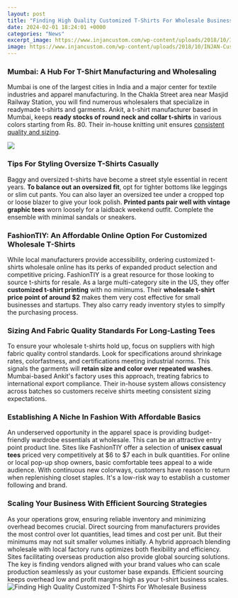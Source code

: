 ```yaml
---
layout: post
title: "Finding High Quality Customized T-Shirts For Wholesale Business"
date: 2024-02-01 18:24:01 +0000
categories: "News"
excerpt_image: https://www.injancustom.com/wp-content/uploads/2018/10/INJAN-Custom-Made-T-Shirts-Online-with-Digital-Printing-Design-16-700x700.jpg
image: https://www.injancustom.com/wp-content/uploads/2018/10/INJAN-Custom-Made-T-Shirts-Online-with-Digital-Printing-Design-16-700x700.jpg
---
```


### Mumbai: A Hub For T-Shirt Manufacturing and Wholesaling
Mumbai is one of the largest cities in India and a major center for textile industries and apparel manufacturing. In the Chakla Street area near Masjid Railway Station, you will find numerous wholesalers that specialize in readymade t-shirts and garments. Ankit, a t-shirt manufacturer based in Mumbai, keeps **ready stocks of round neck and collar t-shirts** in various colors starting from Rs. 80. Their in-house knitting unit ensures [consistent quality and sizing](https://store.fi.io.vn/funny-xmas-this-is-my-christmas-pajama-heartbeat-video-game-98/women&). 

![](https://i.pinimg.com/originals/0b/5c/64/0b5c64edb0960135fa07dd5250ae3bb8.jpg)
### Tips For Styling Oversize T-Shirts Casually
Baggy and oversized t-shirts have become a street style essential in recent years. **To balance out an oversized fit**, opt for tighter bottoms like leggings or slim cut pants. You can also layer an oversized tee under a cropped top or loose blazer to give your look polish. **Printed pants pair well with vintage graphic tees** worn loosely for a laidback weekend outfit. Complete the ensemble with minimal sandals or sneakers.
### FashionTIY: An Affordable Online Option For Customized Wholesale T-Shirts 
While local manufacturers provide accessibility, ordering customized t-shirts wholesale online has its perks of expanded product selection and competitive pricing. FashionTIY is a great resource for those looking to source t-shirts for resale. As a large multi-category site in the US, they offer **customized t-shirt printing** with no minimums. Their **wholesale t-shirt price point of around $2** makes them very cost effective for small businesses and startups. They also carry ready inventory styles to simplfy the purchasing process.
### Sizing And Fabric Quality Standards For Long-Lasting Tees
To ensure your wholesale t-shirts hold up, focus on suppliers with high fabric quality control standards. Look for specifications around shrinkage rates, colorfastness, and certifications meeting industrial norms. This signals the garments will **retain size and color over repeated washes**. Mumbai-based Ankit's factory uses this approach, treating fabrics to international export compliance. Their in-house system allows consistency across batches so customers receive shirts meeting consistent sizing expectations.
### Establishing A Niche In Fashion With Affordable Basics
An underserved opportunity in the apparel space is providing budget-friendly wardrobe essentials at wholesale. This can be an attractive entry point product line. Sites like FashionTIY offer a selection of **unisex casual tees** priced very competitively at $6 to $7 each in bulk quantities. For online or local pop-up shop owners, basic comfortable tees appeal to a wide audience. With continuous new colorways, customers have reason to return when replenishing closet staples. It's a low-risk way to establish a customer following and brand.
### Scaling Your Business With Efficient Sourcing Strategies 
As your operations grow, ensuring reliable inventory and minimizing overhead becomes crucial. Direct sourcing from manufacturers provides the most control over lot quantities, lead times and cost per unit. But their minimums may not suit smaller volumes initially. A hybrid approach blending wholesale with local factory runs optimizes both flexibility and efficiency. Sites facilitating overseas production also provide global sourcing solutions. The key is finding vendors aligned with your brand values who can scale production seamlessly as your customer base expands. Efficient sourcing keeps overhead low and profit margins high as your t-shirt business scales.
![Finding High Quality Customized T-Shirts For Wholesale Business](https://www.injancustom.com/wp-content/uploads/2018/10/INJAN-Custom-Made-T-Shirts-Online-with-Digital-Printing-Design-16-700x700.jpg)